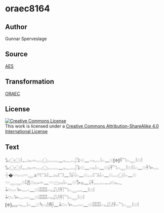 # oraec8164

## Author

Gunnar Sperveslage

## Source

[AES](https://github.com/simondschweitzer/aes)

## Transformation

[ORAEC](https://oraec.github.io/)

## License

<a rel="license" href="http://creativecommons.org/licenses/by-sa/4.0/"><img alt="Creative Commons License" style="border-width:0" src="https://i.creativecommons.org/l/by-sa/4.0/88x31.png" /></a><br />This work is licensed under a <a rel="license" href="http://creativecommons.org/licenses/by-sa/4.0/">Creative Commons Attribution-ShareAlike 4.0 International License</a>

## Text

𓅊𓈌𓈌𓎛𓂝𓏭𓏛𓐛𓈌𓐛𓂋𓈖𓆑𓐛𓆄𓅱𓇳𓈖𓏏𓏭𓐛𓇋𓏏𓈖𓇳[⯑]𓋹𓆓𓏏𓇾𓎛𓇳𓎛<br>
𓅊𓈌𓈌𓎛𓂝𓏭𓏛𓐛𓈌𓐛𓂋𓈖𓆑𓐛𓆄𓅱𓇳𓈖𓏏𓏭𓇋𓏏𓈖𓇳𓏙𓋹𓆓𓏏𓇾𓎛𓇳𓎛𓇋𓏏𓈖𓇳𓋹𓅨𓂋𓏶�𓎟𓇯𓎟𓇾𓁷𓄣𓉐𓏤𓎛𓂝𓏭𓉐𓈖𓅮𓇋𓏏𓈖𓇳𓐛𓉐𓏤𓇋𓏏𓈖𓇳𓐛𓈌𓇋𓏏𓈖𓇳<br>
𓎟𓇾𓇾𓇳𓄤𓆣𓇳𓏥𓌡𓈖𓎟𓈍𓏥𓇋𓏏𓈖𓇳𓅜𓐍𓈖𓏙𓋹𓉻𓐛𓂝𓇳𓏤𓆑<br>
𓇓𓈞𓏏𓏏𓅨𓂋𓏏𓈖𓇳𓇋𓄤𓄤𓄤𓄤𓄤𓏏𓏭𓇍𓍘𓁐𓋹𓍘𓆓𓏏𓇾𓂋𓈖𓎛𓇳𓎛<br>
𓇓𓈞𓏏𓅨𓂋𓏏𓏏𓈖𓇳𓇋𓄤𓄤𓄤𓄤𓄤𓏏𓏭𓇍𓍘𓁐𓋹𓍘𓆓𓏏𓇾𓎛𓇳𓎛<br>
[⯑]𓈘𓏏𓆑𓇋𓏏𓈖𓇳𓌸𓏏𓁐𓄟𓋴𓈖𓇓𓈞𓏏𓅨𓂋𓏏𓏏𓈖𓇳𓇋𓄤𓄤𓄤𓄤𓄤𓏏𓏭𓇍𓍘𓁐𓋹𓏏𓆓𓏏𓇾𓎛𓇳𓎛<br>
